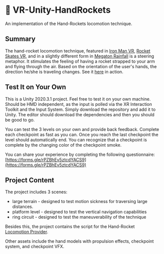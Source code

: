 # 🚀 VR-Unity-HandRockets

An implementation of the Hand-Rockets locomotion technique.

## Summary

The hand-rocket locomotion technique, featured in [Iron Man VR](https://www.marvel.com/games/marvel-s-iron-man-vr), [Rocket Skates VR](https://store.steampowered.com/app/1535200/Rocket_Skates_VR/), and in a slightly different form in [Megaton Rainfall](https://store.steampowered.com/app/430210/Megaton_Rainfall/) is a steering metaphor. It stimulates the feeling of having a rocket strapped to your arm and flying through the air. Based on the orientation of the user's hands, the direction he/she is traveling changes. See it [here](https://www.youtube.com/watch?v=P0ghZf6oTco) in action.

## Test It on Your Own

This is a Unity 2020.3.1 project. Feel free to test it on your own machine. Should be HMD independent, as the input is polled via the XR Interaction Toolkit and the Input System. Simply download the repository and add it to Unity. The editor should download the dependencies and then you should be good to go.

You can test the 3 levels on your own and provide back feedback. Complete each checkpoint as fast as you can. Once you reach the last checkpoint the level should automatically end. You can recognize that a checkpoint is complete by the changing color of the checkpoint smoke.

You can share your experience by completing the following questionnaire: [https://forms.gle/rPZBhEv5ztcdYACS9](https://forms.gle/rPZBhEv5ztcdYACS9)

## Project Content

The project includes 3 scenes:

- large terrain - designed to test motion sickness for traversing large distances.
- platform level - designed to test the vertical navigation capabilities
- ring circuit - designed to test the maneuverability of the technique

Besides this, the project contains the script for the Hand-Rocket [Locomotion Provider](https://docs.unity3d.com/Packages/com.unity.xr.interaction.toolkit@1.0/api/UnityEngine.XR.Interaction.Toolkit.LocomotionProvider.html).

Other assets include the hand models with propulsion effects, checkpoint system, and checkpoint VFX.

